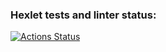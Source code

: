 ### Hexlet tests and linter status:
[![Actions Status](https://github.com/DetTracker/php-project-45/actions/workflows/hexlet-check.yml/badge.svg)](https://github.com/DetTracker/php-project-45/actions)